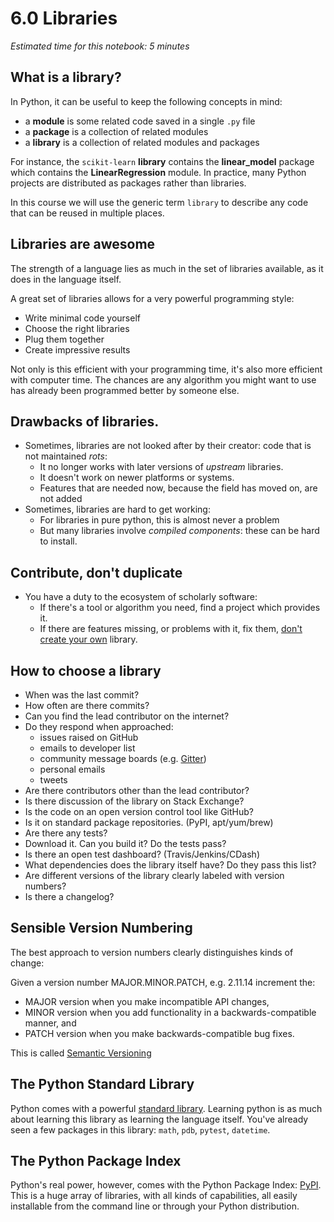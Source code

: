 # 6.0 Libraries

*Estimated time for this notebook: 5 minutes*

## What is a library?

In Python, it can be useful to keep the following concepts in mind:

- a **module** is some related code saved in a single `.py` file
- a **package** is a collection of related modules
- a **library** is a collection of related modules and packages

For instance, the `scikit-learn` **library** contains the **linear_model** package which contains the **LinearRegression** module.
In practice, many Python projects are distributed as packages rather than libraries.

In this course we will use the generic term `library` to describe any code that can be reused in multiple places.

## Libraries are awesome

The strength of a language lies as much in the set of libraries available, as it does
in the language itself.

A great set of libraries allows for a very powerful programming style:

- Write minimal code yourself
- Choose the right libraries
- Plug them together
- Create impressive results

Not only is this efficient with your programming time, it's also more efficient with computer
time.
The chances are any algorithm you might want to use has already been programmed better by someone else.

## Drawbacks of libraries.

- Sometimes, libraries are not looked after by their creator: code that is not maintained *rots*:
  - It no longer works with later versions of *upstream* libraries.
  - It doesn't work on newer platforms or systems.
  - Features that are needed now, because the field has moved on, are not added
- Sometimes, libraries are hard to get working:
  - For libraries in pure python, this is almost never a problem
  - But many libraries involve *compiled components*: these can be hard to install.

## Contribute, don't duplicate

- You have a duty to the ecosystem of scholarly software:
  - If there's a tool or algorithm you need, find a project which provides it.
  - If there are features missing, or problems with it, fix them, [don't create your own](http://xkcd.com/927/) library.

## How to choose a library


* When was the last commit?
* How often are there commits?
* Can you find the lead contributor on the internet?
* Do they respond when approached:
    * issues raised on GitHub
    * emails to developer list
    * community message boards (e.g. [Gitter](https://gitter.im/))
    * personal emails
    * tweets
* Are there contributors other than the lead contributor?
* Is there discussion of the library on Stack Exchange?
* Is the code on an open version control tool like GitHub?
* Is it on standard package repositories. (PyPI, apt/yum/brew)
* Are there any tests?
* Download it. Can you build it? Do the tests pass?
* Is there an open test dashboard? (Travis/Jenkins/CDash)
* What dependencies does the library itself have? Do they pass this list?
* Are different versions of the library clearly labeled with version numbers?
* Is there a changelog?


## Sensible Version Numbering


The best approach to version numbers clearly distinguishes kinds of change:

Given a version number MAJOR.MINOR.PATCH, e.g. 2.11.14 increment the:

* MAJOR version when you make incompatible API changes,
* MINOR version when you add functionality in a backwards-compatible manner, and
* PATCH version when you make backwards-compatible bug fixes.

This is called [Semantic Versioning](http://semver.org)


## The Python Standard Library


Python comes with a powerful [standard library](https://docs.python.org/2/library/).
Learning python is as much about learning this library as learning the language itself.
You've already seen a few packages in this library: `math`, `pdb`, `pytest`, `datetime`.

## The Python Package Index


Python's real power, however, comes with the Python Package Index: [PyPI](https://pypi.python.org/pypi).
This is a huge array of libraries, with all kinds of capabilities, all easily installable from the 
command line or through your Python distribution.
